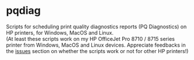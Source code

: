 # pqdiag
Scripts for scheduling print quality diagnostics reports (PQ Diagnostics) on HP printers, for Windows, MacOS and Linux.<BR>
(At least these scripts work on my HP OfficeJet Pro 8710 / 8715 series printer from Windows, MacOS and Linux devices. Appreciate feedbacks in the [issues](https://github.com/Vegz78/pqdiag/issues) section on whether the scripts work or not for other HP printers!)

